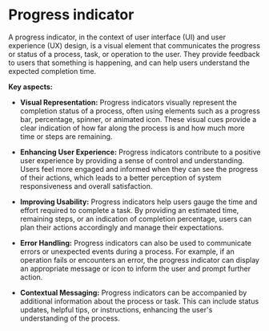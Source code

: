 # Progress indicator

A progress indicator, in the context of user interface (UI) and user experience (UX) design, is a visual element that communicates the progress or status of a process, task, or operation to the user. They provide feedback to users that something is happening, and can help users understand the expected completion time.

**Key aspects:**

* **Visual Representation:** Progress indicators visually represent the completion status of a process, often using elements such as a progress bar, percentage, spinner, or animated icon. These visual cues provide a clear indication of how far along the process is and how much more time or steps are remaining.

* **Enhancing User Experience:** Progress indicators contribute to a positive user experience by providing a sense of control and understanding. Users feel more engaged and informed when they can see the progress of their actions, which leads to a better perception of system responsiveness and overall satisfaction.

* **Improving Usability:** Progress indicators help users gauge the time and effort required to complete a task. By providing an estimated time, remaining steps, or an indication of completion percentage, users can plan their actions accordingly and manage their expectations.

* **Error Handling:** Progress indicators can also be used to communicate errors or unexpected events during a process. For example, if an operation fails or encounters an error, the progress indicator can display an appropriate message or icon to inform the user and prompt further action.

* **Contextual Messaging:** Progress indicators can be accompanied by additional information about the process or task. This can include status updates, helpful tips, or instructions, enhancing the user's understanding of the process.
